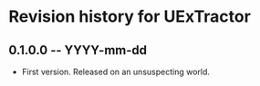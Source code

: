 # Revision history for UExTractor

## 0.1.0.0 -- YYYY-mm-dd

* First version. Released on an unsuspecting world.
